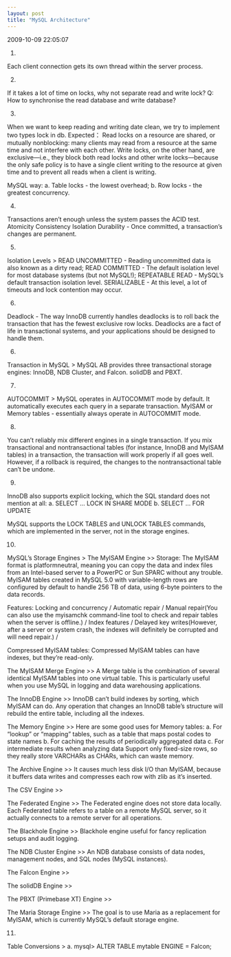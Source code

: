 ```yaml
---
layout: post
title: "MySQL Architecture"
---
```


<p class='meta'>2009-10-09 22:05:07</p>

1.
Each client connection gets its own thread within the server process.

2.
If it takes a lot of time on locks, why not separate read and write lock?
Q:  How to synchronise the read database and write database?

3.
When we want to keep reading and writing date clean, we try to implement two types lock in db.
Expected：
Read locks on a resource are shared, or mutually nonblocking: many clients
may read from a resource at the same time and not interfere with each other.
Write locks, on the other hand, are exclusive—i.e., they block both read locks and
other write locks—because the only safe policy is to have a single client writing to
the resource at given time and to prevent all reads when a client is writing.

MySQL way:
a. Table locks - the lowest overhead;
b. Row locks - the greatest concurrency.

4.
Transactions aren’t enough unless the system passes the ACID test.
Atomicity
Consistency
Isolation
Durability - Once committed, a transaction’s changes are permanent.

5.
Isolation Levels >
READ UNCOMMITTED - Reading uncommitted data is also known as a dirty read;
READ COMMITTED - The default isolation level for most database systems (but not MySQL!);
REPEATABLE READ - MySQL’s default transaction isolation level.
SERIALIZABLE - At this level, a lot of timeouts and lock contention may occur.

6.
Deadlock - 
The way InnoDB currently handles deadlocks is to roll back the transaction
that has the fewest exclusive row locks.
Deadlocks are a fact of life in transactional systems, and your applications
should be designed to handle them.

6.
Transaction in MySQL >
MySQL AB provides three transactional storage engines: InnoDB, NDB Cluster, and
Falcon. solidDB and PBXT.

7.
AUTOCOMMIT >
MySQL operates in AUTOCOMMIT mode by default. It automatically executes each query in a separate transaction.
MyISAM or Memory tables -  essentially always operate in AUTOCOMMIT mode.

8.
You can’t reliably mix different engines in a single transaction. If you mix transactional and nontransactional tables (for instance, InnoDB and MyISAM tables) in a transaction, the transaction will work properly if all goes well. However, if a rollback is required, the changes to the nontransactional table can’t be undone.

9.
InnoDB also supports explicit locking, which the SQL standard does not mention at all:
a. SELECT ... LOCK IN SHARE MODE
b. SELECT ... FOR UPDATE

MySQL supports the LOCK TABLES and UNLOCK TABLES commands, which are implemented in the server, not in the storage engines.

10.
MySQL’s Storage Engines >
The MyISAM Engine >>
Storage: The MyISAM format is platformneutral, meaning you can copy the data and index files from an Intel-based server to a PowerPC or Sun SPARC without any trouble.
MyISAM tables created in MySQL 5.0 with variable-length rows are configured by default to handle 256 TB of data, using 6-byte pointers to the data records.

Features:
Locking and concurrency / Automatic repair / Manual repair(You can also use the myisamchk
command-line tool to check and repair tables when the server is offline.) / Index features / Delayed key writes(However, after a server or system crash, the indexes will definitely be corrupted and will need repair.) / 

Compressed MyISAM tables:
Compressed MyISAM tables can have indexes, but they’re read-only.

The MyISAM Merge Engine >>
A Merge table is the combination of several identical MyISAM tables into one virtual table. This is particularly useful when you use MySQL in logging and data warehousing applications.

The InnoDB Engine >>
InnoDB can’t build indexes by sorting, which MyISAM can do.
Any operation that changes an InnoDB table’s structure will rebuild the entire table, including all the indexes.

The Memory Engine >>
Here are some good uses for Memory tables:
a. For “lookup” or “mapping” tables, such as a table that maps postal codes to
state names
b. For caching the results of periodically aggregated data
c. For intermediate results when analyzing data
Support only fixed-size rows, so they really store VARCHARs as CHARs, which can waste memory.

The Archive Engine >>
It causes much less disk I/O than MyISAM, because it buffers data writes and compresses each row with zlib as it’s inserted.

The CSV Engine >>

The Federated Engine >>
The Federated engine does not store data locally. Each Federated table refers to a table on a remote MySQL server, so it actually connects to a remote server for all operations.

The Blackhole Engine >>
Blackhole engine useful for fancy replication setups and audit logging.

The NDB Cluster Engine >>
An NDB database consists of data nodes, management nodes, and SQL nodes (MySQL instances).

The Falcon Engine >>

The solidDB Engine >>

The PBXT (Primebase XT) Engine >>

The Maria Storage Engine >>
The goal is to use Maria as a replacement for MyISAM, which is currently MySQL’s default storage engine.

11.
Table Conversions >
a. mysql> ALTER TABLE mytable ENGINE = Falcon;